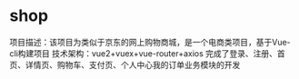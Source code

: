 # shop
  项目描述：该项目为类似于京东的网上购物商城，是一个电商类项目，基于Vue-cli构建项目
  技术架构：vue2+vuex+vue-router+axios
  完成了登录、注册、首页、详情页、购物车、支付页、个人中心我的订单业务模块的开发
